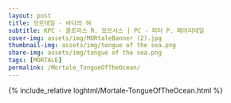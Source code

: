 ```yaml
---
layout: post
title: 모르테일 - 바다의 혀
subtitle: KPC - 클로리스 R. 모르서스 | PC - 피터 P. 페어리테일
cover-img: assets/img/MORtaleBanner (2).jpg
thumbnail-img: assets/img/tongue of the sea.png
share-img: assets/img/tongue of the sea.png
tags: [MORTALE]
permalink: /Mortale_TongueOfTheOcean/
---
```



{% include_relative loghtml/Mortale-TongueOfTheOcean.html %}
